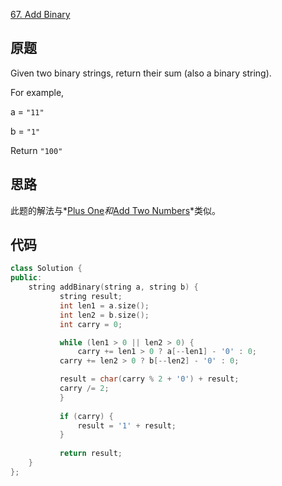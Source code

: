 [67. Add Binary](https://leetcode.com/problems/add-binary/)

原题
----

Given two binary strings, return their sum (also a binary string).

For example,

a = `"11"`

b = `"1"`

Return `"100"`

思路
----

此题的解法与*[Plus One][]*和*[Add Two Numbers][]*类似。


代码
----

```c++
class Solution {
public:
	string addBinary(string a, string b) {
	       string result;
	       int len1 = a.size();
	       int len2 = b.size();
	       int carry = 0;

	       while (len1 > 0 || len2 > 0) {
	       	   carry += len1 > 0 ? a[--len1] - '0' : 0;
		   carry += len2 > 0 ? b[--len2] - '0' : 0;

		   result = char(carry % 2 + '0') + result;
		   carry /= 2;
	       }
	       
	       if (carry) {
	       	   result = '1' + result;
	       }
	       
	       return result;
	}
};
```

[Plus One]: plusOne.md
[Add Two Numbers]: addTwoNumbers.md